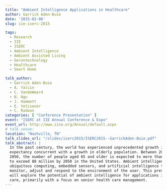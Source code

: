 ```yaml
---
title: "Ambient Intelligence Applications in Healthcare"
author: Garrick Aden-Buie
date: '2015-02-06'
slug: iie-iserc-2015

tags:
  - Research
  - IIE
  - ISERC
  - Ambient Intelligence
  - Ambient Assisted Living
  - Gerontechnology
  - Healthcare
  - Smart Home

talk_author:
  - Garrick Aden-Buie
  - A. Yalcin
  - C. VandeWeerd
  - N. Agu
  - J. Hammett
  - E. Yetisener
  - C. Radwan
categories: [ "Conference Presentation" ]
event: "ISERC at IIE Annual Conference & Expo"
event_url: http://www.iise.org/Annual/default.aspx
# talk_venue:
location: "Nashville, TN"
talk_slides_url: "/slides/iserc2015/ISERC2015--GarrickAden-Buie.pdf"
talk_abstract: |
  In the past century, the world has experienced unprecedented growth in life
  expectancy concurrent with a growth in elderly population. Between 2010 and
  2050, the number of people aged 65 and older is expected to more than double
  to exceed 88 million by 2050 in the United States. Ambient intelligence merges
  ubiquitous computing, embedded sensors, and artificial intelligence to
  monitor, adjust and respond to the environment of the user. This presentation
  will explore the potential of ambient intelligence for applications in health
  care, primarily with a focus on senior health care management.
---
```


